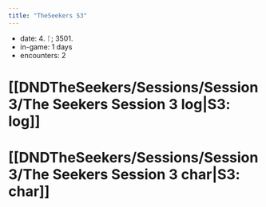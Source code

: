 ```yaml
---
title: "TheSeekers S3"
---
```

- date: 4. ᛚ; 3501. 
- in-game:  1 days
- encounters: 2
# [[DNDTheSeekers/Sessions/Session 3/The Seekers Session 3 log|S3: log]]
# [[DNDTheSeekers/Sessions/Session 3/The Seekers Session 3 char|S3: char]]